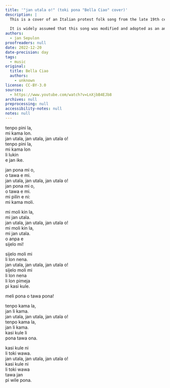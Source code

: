 ```yaml
---
title: '"jan utala o!" (toki pona "Bella Ciao" cover)'
description: |
  This is a cover of an Italian protest folk song from the late 19th century, originally sung by the mondina workers in protest against the harsh working conditions in the paddy fields of Northern Italy.
  
  It is widely assumed that this song was modified and adopted as an anthem of the Italian resistance movement by the partisans who opposed nazism and fascism, and fought against the occupying forces.
authors:
  - jan Sepulon
proofreaders: null
date: 2022-12-20
date-precision: day
tags:
  - music
original:
  title: Bella Ciao
  authors:
    - unknown
license: CC-BY-3.0
sources:
  - https://www.youtube.com/watch?v=LnXjbB4EJb8
archives: null
preprocessing: null
accessibility-notes: null
notes: null
---
```


tenpo pini la,  
mi kama lon.  
jan utala, jan utala, jan utala o!  
tenpo pini la,  
mi kama lon  
li lukin  
e jan ike.

jan pona mi o,  
o tawa e mi.  
jan utala, jan utala, jan utala o!  
jan pona mi o,  
o tawa e mi.  
mi pilin e ni:  
mi kama moli.

mi moli kin la,  
mi jan utala.  
jan utala, jan utala, jan utala o!  
mi moli kin la,  
mi jan utala.  
o anpa e  
sijelo mi!

sijelo moli mi  
li lon nena.  
jan utala, jan utala, jan utala o!  
sijelo moli mi  
li lon nena  
li lon pimeja  
pi kasi kule.

meli pona o tawa pona!

tenpo kama la,  
jan li kama.  
jan utala, jan utala, jan utala o!  
tenpo kama la,  
jan li kama.  
kasi kule li  
pona tawa ona.

kasi kule ni  
li toki wawa.  
jan utala, jan utala, jan utala o!  
kasi kule ni  
li toki wawa  
tawa jan  
pi wile pona.
